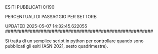 ESITI PUBBLICATI 0/190 

PERCENTUALI DI PASSAGGIO PER SETTORE:

UPDATED 2025-05-07 14:32:45.622055
###################################################### 

Si tratta di un semplice script in python per controllare quando sono pubblicati gli esiti (ASN 2021, sesto quadrimestre).

